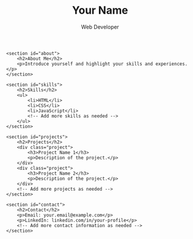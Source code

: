 <!DOCTYPE html>
<html lang="en">
<head>
    <meta charset="UTF-8">
    <meta name="viewport" content="width=device-width, initial-scale=1.0">
    <link rel="stylesheet" href="styles.css">
    <title>Your Portfolio</title>
</head>
<body>
    <header>
        <h1>Your Name</h1>
        <p>Web Developer</p>
    </header>

    <section id="about">
        <h2>About Me</h2>
        <p>Introduce yourself and highlight your skills and experiences.</p>
    </section>

    <section id="skills">
        <h2>Skills</h2>
        <ul>
            <li>HTML</li>
            <li>CSS</li>
            <li>JavaScript</li>
            <!-- Add more skills as needed -->
        </ul>
    </section>

    <section id="projects">
        <h2>Projects</h2>
        <div class="project">
            <h3>Project Name 1</h3>
            <p>Description of the project.</p>
        </div>
        <div class="project">
            <h3>Project Name 2</h3>
            <p>Description of the project.</p>
        </div>
        <!-- Add more projects as needed -->
    </section>

    <section id="contact">
        <h2>Contact</h2>
        <p>Email: your.email@example.com</p>
        <p>LinkedIn: linkedin.com/in/your-profile</p>
        <!-- Add more contact information as needed -->
    </section>
</body>
</html>
